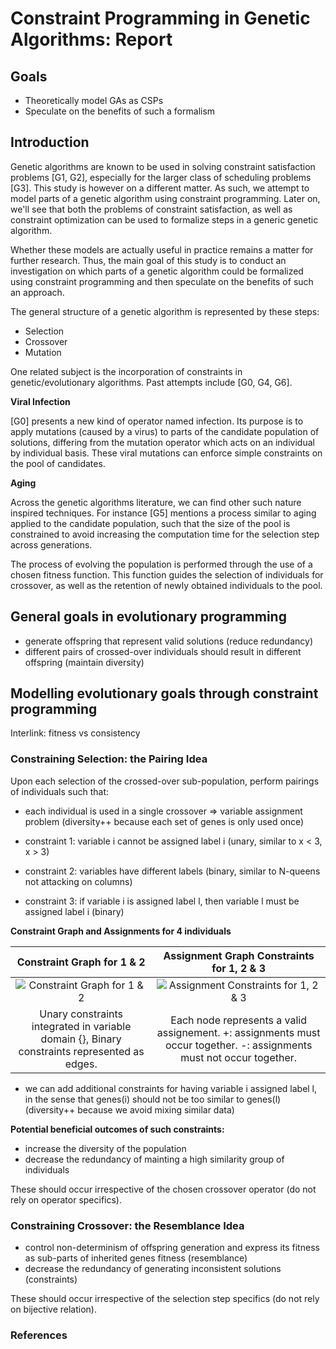# Constraint Programming in Genetic Algorithms: Report

## Goals

- Theoretically model GAs as CSPs
- Speculate on the benefits of such a formalism

## Introduction

Genetic algorithms are known to be used in solving constraint satisfaction problems [G1, G2], especially for the larger class of scheduling problems [G3]. This study is however on a different matter. As such, we attempt to model parts of a genetic algorithm using constraint programming. Later on, we'll see that both the problems of constraint satisfaction, as well as constraint optimization can be used to formalize steps in a generic genetic algorithm.

Whether these models are actually useful in practice remains a matter for further research. Thus, the main goal of this study is to conduct an investigation on which parts of a genetic algorithm could be formalized using constraint programming and then speculate on the benefits of such an approach.

The general structure of a genetic algorithm is represented by these steps:

- Selection
- Crossover
- Mutation

One related subject is the incorporation of constraints in genetic/evolutionary algorithms. Past attempts include [G0, G4, G6]. 

**Viral Infection**

[G0] presents a new kind of operator named infection. Its purpose is to apply mutations (caused by a virus) to parts of the candidate population of solutions, differing from the mutation operator which acts on an individual by individual basis. These viral mutations can enforce simple constraints on the pool of candidates.

**Aging**

Across the genetic algorithms literature, we can find other such nature inspired techniques. For instance [G5] mentions a process similar to aging applied to the candidate population, such that the size of the pool is constrained to avoid increasing the computation time for the selection step across generations.

The process of evolving the population is performed through the use of a chosen fitness function. This function guides the selection of individuals for crossover, as well as the retention of newly obtained individuals to the pool.

## General goals in evolutionary programming

- generate offspring that represent valid solutions (reduce redundancy)
- different pairs of crossed-over individuals should result in different offspring (maintain diversity)

## Modelling evolutionary goals through constraint programming

Interlink: fitness vs consistency

### Constraining Selection: the Pairing Idea

Upon each selection of the crossed-over sub-population, perform pairings of individuals such that:

- each individual is used in a single crossover => variable assignment problem (diversity++ because each set of genes is only used once)

- constraint 1: variable i cannot be assigned label i (unary, similar to x < 3, x > 3)
- constraint 2: variables have different labels (binary, similar to N-queens not attacking on columns)
- constraint 3: if variable i is assigned label l, then variable l must be assigned label i (binary)

**Constraint Graph and Assignments for 4 individuals**

| Constraint Graph for 1 & 2|Assignment Graph Constraints for 1, 2 & 3|
|:--------:|:--------:|
|![Constraint Graph for 1 & 2](https://raw.githubusercontent.com/perticascatalin/open_nenos/master/DPML/imgs/CG1.png)|![Assignment Constraints for 1, 2 & 3](https://raw.githubusercontent.com/perticascatalin/open_nenos/master/DPML/imgs/CG2.png)|
| Unary constraints integrated in variable domain {}, Binary constraints represented as edges.| Each node represents a valid assignement. +: assignments must occur together. -: assignments must not occur together.|

- we can add additional constraints for having variable i assigned label l, in the sense that genes(i) should not be too similar to genes(l) (diversity++ because we avoid mixing similar data)

**Potential beneficial outcomes of such constraints:**

- increase the diversity of the population
- decrease the redundancy of mainting a high similarity group of individuals

These should occur irrespective of the chosen crossover operator (do not rely on operator specifics).

### Constraining Crossover: the Resemblance Idea

- control non-determinism of offspring generation and express its fitness as sub-parts of inherited genes fitness (resemblance)
- decrease the redundancy of generating inconsistent solutions (constraints)

These should occur irrespective of the selection step specifics (do not rely on bijective relation).

### References